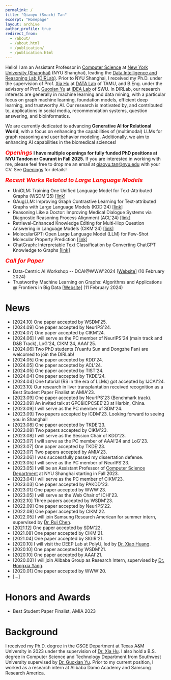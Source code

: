 ```yaml
---
permalink: /
title: "Qiaoyu (Smach) Tan"
excerpt: "Homepage"
layout: archive
author_profile: true
redirect_from: 
  - /about/
  - /about.html
  - /publication/
  - /publication.html
---
```


Hello! I am an Assistant Professor in [Computer Science](https://shanghai.nyu.edu/academics/majors/computer-science) at [New York University (Shanghai)](https://shanghai.nyu.edu/) (NYU Shanghai), leading the [Data Intelligence and Reasoning Lab (DIRLab)](https://qiaoyu-tan.github.io/tanlab/). Prior to NYU Shanghai, I received my Ph.D. under the supervision of Prof. [Xia Hu](https://cs.rice.edu/~xh37/index.html) at [DATA Lab](https://cs.rice.edu/~xh37/index.html) of TAMU, and B.Eng. under the advisory of Prof. [Guoxian Yu](https://faculty.sdu.edu.cn/yuguoxian/zh_CN/index.htm) at [IDEA Lab](https://www.sdu-idea.cn/index) of SWU. In DIRLab, our research interests are generally in machine learning and data mining, with a particular focus on graph machine learning, foundation models, efficient deep learning, and trustworthy AI. Our research is motivated by, and contributed to, applications in social media, recommendation systems, question answering, and bioinformatics. 

We are currently dedicated to advancing **Generative AI for Relational World**, with a focus on enhancing the capabilities of (multimodal) LLMs for graph reasoning and user behavior modeling. Additionally, we aim to enhancing AI capabilities in the biomedical sciences!


***<font color=red size=4> Openings</font>*** **I have multiple openings for fully funded PhD positions at NYU Tandon or Courant in Fall 2025.** If you are interested in working with me, please feel free to drop me an email at [qiaoyu.tan@nyu.edu](mailto:qiaoyu.tan@nyu.edu) with your CV. See [Openings](https://qiaoyu-tan.github.io/openings/) for details!  

<!--I am actively seeking self-motivated PhD/Master students and research (remote) interns to work with us on real-world data science problems. 
If you are interested in working with me, please feel free to drop me an email at [qiaoyu.tan@nyu.edu](mailto:qiaoyu.tan@nyu.edu). See [Openings](https://qiaoyu-tan.github.io/openings/) for details! -->

***<font color=red size=4> Recent Works Related to Large Language Models</font>***
* UniGLM: Training One Unified Language Model for Text-Attributed Graphs (WSDM'25) [\[link\]](https://arxiv.org/abs/2406.12052)
* GAugLLM: Improving Graph Contrastive Learning for Text-attributed Graphs with Large Language Models (KDD'24) [\[link\]](https://arxiv.org/abs/2406.11945)
* Reasoning Like a Doctor: Improving Medical Dialogue Systems via Diagnostic Reasoning Process Alignment (ACL'24) [\[link\]](https://arxiv.org/abs/2406.13934)
* Retrieval-Enhanced Knowledge Editing for Multi-Hop Question Answering in Language Models (CIKM'24) [\[link\]](https://arxiv.org/abs/2403.19631)
* MolecularGPT: Open Large Language Model (LLM) for Few-Shot Molecular Property Prediction [\[link\]](https://arxiv.org/pdf/2406.12950)
* ChatGraph: Interpretable Text Classification by Converting ChatGPT Knowledge to Graphs [\[link\]](https://arxiv.org/abs/2305.03513)

***<font color=red size=4> Call for Paper</font>***
* Data-Centric AI Workshop -- DCAI@WWW'2024 [\[Website\]](https://dcai-workshop.github.io/) (10 February 2024)
* Trustworthy Machine Learning on Graphs: Algorithms and Applications @ Frontiers in Big Data [\[Website\]](https://www.frontiersin.org/research-topics/58326/trustworthy-machine-learning-on-graphs-algorithms-and-applications) (11 February 2024)

# News
* \[2024.10\] One paper accepted by WSDM'25.
* \[2024.09\] One paper accepted by NeurIPS'24.
* \[2024.07\] One paper accepted by CIKM'24.
* \[2024.06\] I will serve as the PC member of NeurIPS'24 (main track and D&B Track), LoG'24, CIKM'24, AAAI'25.
* \[2024.06\] Two PhD students (Yuanfu Sun and Dongzhe Fan) are welcomed to join the DIRLab!
* \[2024.05\] One paper accepted by KDD'24. 
* \[2024.05\] One paper accepted by ACL'24.
* \[2024.05\] One paper accepted by TIST'24.
* \[2024.04\] One paper accepted by TKDE'24.
* \[2024.04\] One tutorial (RS in the era of LLMs) got accepted by IJCAI'24.
* \[2023.10\] Our research in liver transplantation received recognition as a Best Student Paper Finalist at AMIA'23.
* \[2023.09\] One paper accepted by NeurIPS'23 (Benchmark track).
* \[2023.09\] An invited talk at GPC&ICPCSEE'23 at Harbin, China.
* \[2023.09\] I will serve as the PC member of SDM'24.
* \[2023.09\] Two papers accepted by ICDM'23. Looking forward to seeing you in Shanghai!
* \[2023.08\] One paper accepted by TKDE'23.
* \[2023.08\] Two papers accepted by CIKM'23.
* \[2023.08\] I will serve as the Session Chair of KDD'23. 
* \[2023.07\] I will serve as the PC member of AAAI'24 and LoG'23.
* \[2023.07\] One paper accepted by TKDE'23.
* \[2023.07\] Two papers accepted by AMIA'23. 
* \[2023.06\] I was successfully passed my dissertation defense. 
* \[2023.05\] I will serve as the PC member of NeurIPS'23. 
* \[2023.05\] I will be an Assistant Professor of [Computer Science Department](https://shanghai.nyu.edu/academics/majors/computer-science) at NYU Shanghai starting in Fall 2023. 
* \[2023.04\] I will serve as the PC member of CIKM'23. 
* \[2023.03\] One paper accepted by PAKDD'23. 
* \[2023.01\] One paper accepted by WWW'23. 
* \[2023.05\] I will serve as the Web Chair of ICHI'23. 
* \[2022.10\] Three papers accepted by WSDM'23. 
* \[2022.09\] One paper accepted by NeurIPS'22. 
* \[2022.08\] One paper accepted by CIKM'22. 
* \[2022.05\] I will join Samsung Research American for summer intern, supervised by [Dr. Rui Chen](https://scholar.google.com/citations?user=ngVttWUAAAAJ&hl=en). 
* \[2021.12\] One paper accepted by SDM'22. 
* \[2021.08\] One paper accepted by CIKM'21. 
* \[2021.04\] One paper accepted by SIGIR'21. 
* \[2020.10\] I will visit the DEEP Lab at PolyU, led by [Dr. Xiao Huang](https://www4.comp.polyu.edu.hk/~xiaohuang/index.html).   
* \[2020.10\] One paper accepted by WSDM'21. 
* \[2020.10\] One paper accepted by AAAI'21. 
* \[2020.03\] I will join Alibaba Group as Research Intern, supervised by [Dr. Hongxia Yang](https://sites.google.com/site/hystatistics/).
* \[2020.01\] One paper accepted by WWW'20. 
* \[...\] 

# Honors and Awards
* Best Student Paper Finalist, AMIA 2023
 
# Background
I received my Ph.D. degree in the  CSCE Department at Texas A&M University in 2023 under the supervision of [Dr. Xia Hu](https://cs.rice.edu/~xh37/index.html). I also hold a B.S. degree in Computer Science and Technology Department from Southwest University supervised by [Dr. Guoxian Yu](https://faculty.sdu.edu.cn/yuguoxian/zh_CN/index.htm). Prior to my current position, I worked as a research intern at Alibaba Damo Academy and Samsung Research America. 
